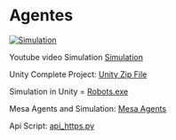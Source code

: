 # Agentes

[![Simulation](https://img.youtube.com/vi/OlZmQauGZtE/0.jpg)](https://youtu.be/OlZmQauGZtE)

Youtube video Simulation [Simulation](https://youtu.be/OlZmQauGZtE)

Unity Complete Project: [Unity Zip File](https://drive.google.com/file/d/1COnZUTlj568mGyonaclWxen3A8b20cBS/view?usp=sharing)

Simulation in Unity = [Robots.exe](https://github.com/JorgeLoredo-1852/Agentes/blob/main/Robots.exe)

Mesa Agents and Simulation: [Mesa Agents](https://github.com/JorgeLoredo-1852/Agentes/blob/main/mesaAgents.py)

Api Script: [api_https.py](https://github.com/JorgeLoredo-1852/Agentes/blob/main/api_https.py)
